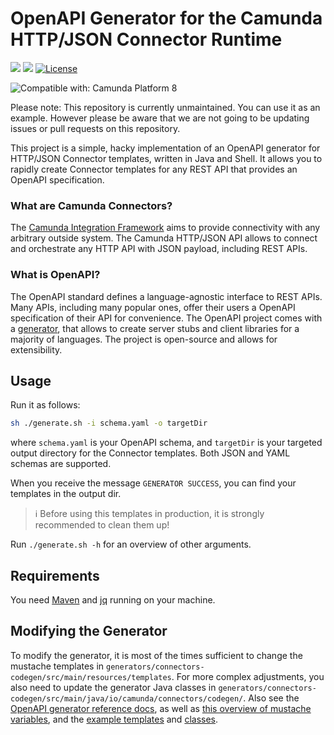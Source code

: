 # OpenAPI Generator for the Camunda HTTP/JSON Connector Runtime

[![](https://img.shields.io/badge/Community%20Extension-An%20open%20source%20community%20maintained%20project-FF4700)](https://github.com/camunda-community-hub/community)
[![](https://img.shields.io/badge/Lifecycle-Proof%20of%20Concept-blueviolet)](https://github.com/Camunda-Community-Hub/community/blob/main/extension-lifecycle.md#proof-of-concept-)
[![License](https://img.shields.io/badge/License-Apache%202.0-blue.svg)](https://opensource.org/licenses/Apache-2.0)

![Compatible with: Camunda Platform 8](https://img.shields.io/badge/Compatible%20with-Camunda%20Platform%208-0072Ce)

Please note: This repository is currently unmaintained. You can use it as an example. However please be aware that we are not going to be updating issues or pull requests on this repository.

This project is a simple, hacky implementation of an OpenAPI generator for HTTP/JSON Connector templates, written in Java and Shell. It allows you to rapidly create Connector templates for any REST API that provides an OpenAPI specification.

### What are Camunda Connectors?

The [Camunda Integration Framework](https://docs.camunda.io/docs/next/components/integration-framework/introduction-to-connectors/) aims to provide connectivity with any arbitrary outside system. The Camunda HTTP/JSON API allows to connect and orchestrate any HTTP API with JSON payload, including REST APIs. 

### What is OpenAPI?

The OpenAPI standard defines a language-agnostic interface to REST APIs. Many APIs, including many popular ones, offer their users a OpenAPI specification of their API for convenience. The OpenAPI project comes with a [generator](https://github.com/OpenAPITools/openapi-generator), that allows to create server stubs and client libraries for a majority of languages. The project is open-source and allows for extensibility.

## Usage

Run it as follows:

```sh
sh ./generate.sh -i schema.yaml -o targetDir
```

where `schema.yaml` is your OpenAPI schema, and `targetDir` is your targeted output directory for the Connector templates. Both JSON and YAML schemas are supported.

When you receive the message `GENERATOR SUCCESS`, you can find your templates in the output dir.

> ℹ️ Before using this templates in production, it is strongly recommended to clean them up!

Run `./generate.sh -h` for an overview of other arguments.

## Requirements

You need [Maven](https://maven.apache.org/) and [jq](https://stedolan.github.io/jq/) running on your machine.

## Modifying the Generator

To modify the generator, it is most of the times sufficient to change the mustache templates in `generators/connectors-codegen/src/main/resources/templates`. For more complex adjustments, you also need to update the generator Java classes in `generators/connectors-codegen/src/main/java/io/camunda/connectors/codegen/`. Also see the [OpenAPI generator reference docs](https://openapi-generator.tech/docs/templating), as well as [this overview of mustache variables](https://github.com/swagger-api/swagger-codegen/wiki/Mustache-Template-Variables), and the [example templates](https://github.com/OpenAPITools/openapi-generator/tree/master/modules/openapi-generator/src/main/resources) and [classes](https://github.com/OpenAPITools/openapi-generator/tree/master/modules/openapi-generator/src/main/java/org/openapitools/codegen/languages).

